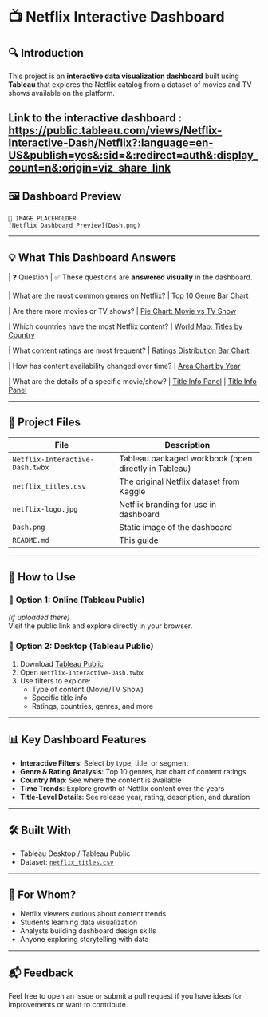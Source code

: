 # 📺 Netflix Interactive Dashboard

## 🔍 Introduction

This project is an **interactive data visualization dashboard** built using **Tableau** that explores the Netflix catalog from a dataset of movies and TV shows available on the platform.

Link to the interactive dashboard : https://public.tableau.com/views/Netflix-Interactive-Dash/Netflix?:language=en-US&publish=yes&:sid=&:redirect=auth&:display_count=n&:origin=viz_share_link
---

## 🖼️ Dashboard Preview

```
📍 IMAGE PLACEHOLDER
[Netflix Dashboard Preview](Dash.png)
```

---

## 💡 What This Dashboard Answers

| ❓ Question | ✅ These questions are **answered visually** in the dashboard.

| What are the most common genres on Netflix?
| [Top 10 Genre Bar Chart](10-Genre-Bar.png)

| Are there more movies or TV shows?
| [Pie Chart: Movie vs TV Show](Pie-Chart.png)

| Which countries have the most Netflix content?
| [World Map: Titles by Country](World-Map.png)

| What content ratings are most frequent?
| [Ratings Distribution Bar Chart](Ratings-Distribution.png)

| How has content availability changed over time?
| [Area Chart by Year](Area-Chart.png)

| What are the details of a specific movie/show?
| [Title Info Panel](Title-Info-Panel-1.png)
| [Title Info Panel](Title-Info-Panel-2.png)

---

## 📁 Project Files

| File                            | Description                                          |
| ------------------------------- | ---------------------------------------------------- |
| `Netflix-Interactive-Dash.twbx` | Tableau packaged workbook (open directly in Tableau) |
| `netflix_titles.csv`            | The original Netflix dataset from Kaggle             |
| `netflix-logo.jpg`              | Netflix branding for use in dashboard                |
| `Dash.png`                      | Static image of the dashboard                        |
| `README.md`                     | This guide                                           |

---

## 🚀 How to Use

### 🔹 **Option 1: Online (Tableau Public)**

_(if uploaded there)_  
Visit the public link and explore directly in your browser.

### 🔹 **Option 2: Desktop (Tableau Public)**

1. Download [Tableau Public](https://public.tableau.com/en-us/s/download)
2. Open `Netflix-Interactive-Dash.twbx`
3. Use filters to explore:
   - Type of content (Movie/TV Show)
   - Specific title info
   - Ratings, countries, genres, and more

---

## 📊 Key Dashboard Features

- **Interactive Filters**: Select by type, title, or segment
- **Genre & Rating Analysis**: Top 10 genres, bar chart of content ratings
- **Country Map**: See where the content is available
- **Time Trends**: Explore growth of Netflix content over the years
- **Title-Level Details**: See release year, rating, description, and duration

---

## 🛠️ Built With

- Tableau Desktop / Tableau Public
- Dataset: [`netflix_titles.csv`](https://www.kaggle.com/datasets/shivamb/netflix-shows)

---

## 👤 For Whom?

- Netflix viewers curious about content trends
- Students learning data visualization
- Analysts building dashboard design skills
- Anyone exploring storytelling with data

---

## 📬 Feedback

Feel free to open an issue or submit a pull request if you have ideas for improvements or want to contribute.

